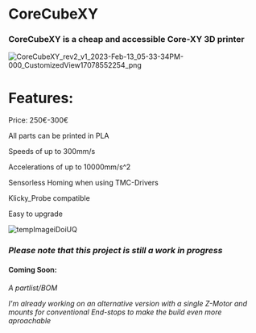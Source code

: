 # CoreCubeXY

### CoreCubeXY is a cheap and accessible Core-XY 3D printer

![CoreCubeXY_rev2_v1_2023-Feb-13_05-33-34PM-000_CustomizedView17078552254_png](https://user-images.githubusercontent.com/115323100/218533314-6fa9be88-30c0-43c5-81a3-cc63e21ae04b.png)


# Features:

Price: 250€-300€

All parts can be printed in PLA

Speeds of up to 300mm/s

Accelerations of up to 10000mm/s^2

Sensorless Homing when using TMC-Drivers  

Klicky_Probe compatible

Easy to upgrade 

![tempImageiDoiUQ](https://user-images.githubusercontent.com/115323100/219112355-416d7413-b263-4a27-b2ca-b8a0d37aa044.gif)

### ***Please note that this project is still a work in progress***

#### Coming Soon:

_A partlist/BOM_

_I'm already working on an alternative version with a single Z-Motor and mounts for conventional End-stops to make the build even more aproachable_





